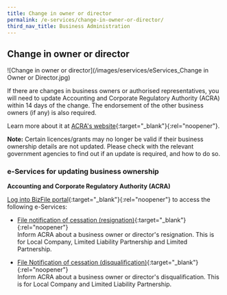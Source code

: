 ```yaml
---
title: Change in owner or director
permalink: /e-services/change-in-owner-or-director/
third_nav_title: Business Administration
---
```


## Change in owner or director

![Change in owner or director](/images/eservices/eServices_Change in Owner or Director.jpg)

If there are changes in business owners or authorised representatives, you will need to update Accounting and Corporate Regulatory Authority (ACRA) within 14 days of the change. The endorsement of the other business owners (if any) is also required.

Learn more about it at [ACRA's website](https://www.acra.gov.sg/how-to-guides/updating-information-of-sole-proprietorships-and-partnerships/changes-in-business-information-and-appointments-of-business-owners-and-authorised-representatives){:target="_blank"}{:rel="noopener"}.

**Note:** Certain licences/grants may no longer be valid if their business ownership details are not updated. Please check with the relevant government agencies to find out if an update is required, and how to do so.

### e-Services for updating business ownership

**Accounting and Corporate Regulatory Authority (ACRA)**

[Log into BizFile portal](https://www.bizfile.gov.sg){:target="_blank"}{:rel="noopener"} to access the following e-Services:

- [File notification of cessation (resignation)](https://www.bizfile.gov.sg/){:target="_blank"}{:rel="noopener"}
  <br>Inform ACRA about a business owner or director's resignation. This is for Local Company, Limited Liability Partnership and Limited Partnership.

- [File Notification of cessation (disqualification)](https://oursggrants.gov.sg/){:target="_blank"}{:rel="noopener"}
  <br>Inform ACRA about a business owner or director's disqualification. This is for Local Company and Limited Liability Partnership.
